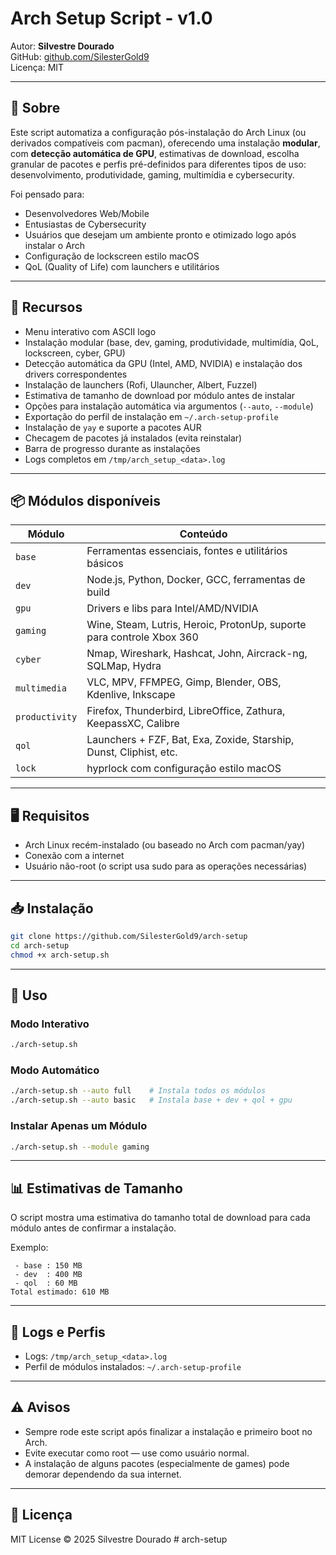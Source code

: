 # Arch Setup Script - v1.0

Autor: **Silvestre Dourado**  
GitHub: [github.com/SilesterGold9](https://github.com/SilesterGold9)  
Licença: MIT

---

## 📜 Sobre

Este script automatiza a configuração pós-instalação do Arch Linux (ou derivados compatíveis com pacman), oferecendo uma instalação **modular**, com **detecção automática de GPU**, estimativas de download, escolha granular de pacotes e perfis pré-definidos para diferentes tipos de uso: desenvolvimento, produtividade, gaming, multimídia e cybersecurity.

Foi pensado para:

- Desenvolvedores Web/Mobile
- Entusiastas de Cybersecurity
- Usuários que desejam um ambiente pronto e otimizado logo após instalar o Arch
- Configuração de lockscreen estilo macOS
- QoL (Quality of Life) com launchers e utilitários

---

## 🚀 Recursos

- Menu interativo com ASCII logo
- Instalação modular (base, dev, gaming, produtividade, multimídia, QoL, lockscreen, cyber, GPU)
- Detecção automática da GPU (Intel, AMD, NVIDIA) e instalação dos drivers correspondentes
- Instalação de launchers (Rofi, Ulauncher, Albert, Fuzzel)
- Estimativa de tamanho de download por módulo antes de instalar
- Opções para instalação automática via argumentos (`--auto`, `--module`)
- Exportação do perfil de instalação em `~/.arch-setup-profile`
- Instalação de `yay` e suporte a pacotes AUR
- Checagem de pacotes já instalados (evita reinstalar)
- Barra de progresso durante as instalações
- Logs completos em `/tmp/arch_setup_<data>.log`

---

## 📦 Módulos disponíveis

| Módulo         | Conteúdo                                                              |
| -------------- | --------------------------------------------------------------------- |
| `base`         | Ferramentas essenciais, fontes e utilitários básicos                  |
| `dev`          | Node.js, Python, Docker, GCC, ferramentas de build                    |
| `gpu`          | Drivers e libs para Intel/AMD/NVIDIA                                  |
| `gaming`       | Wine, Steam, Lutris, Heroic, ProtonUp, suporte para controle Xbox 360 |
| `cyber`        | Nmap, Wireshark, Hashcat, John, Aircrack-ng, SQLMap, Hydra            |
| `multimedia`   | VLC, MPV, FFMPEG, Gimp, Blender, OBS, Kdenlive, Inkscape              |
| `productivity` | Firefox, Thunderbird, LibreOffice, Zathura, KeepassXC, Calibre        |
| `qol`          | Launchers + FZF, Bat, Exa, Zoxide, Starship, Dunst, Cliphist, etc.    |
| `lock`         | hyprlock com configuração estilo macOS                                |

---

## 🖥 Requisitos

- Arch Linux recém-instalado (ou baseado no Arch com pacman/yay)
- Conexão com a internet
- Usuário não-root (o script usa sudo para as operações necessárias)

---

## 📥 Instalação

```bash
git clone https://github.com/SilesterGold9/arch-setup
cd arch-setup
chmod +x arch-setup.sh
```

---

## 🔧 Uso

### Modo Interativo

```bash
./arch-setup.sh
```

### Modo Automático

```bash
./arch-setup.sh --auto full    # Instala todos os módulos
./arch-setup.sh --auto basic   # Instala base + dev + qol + gpu
```

### Instalar Apenas um Módulo

```bash
./arch-setup.sh --module gaming
```

---

## 📊 Estimativas de Tamanho

O script mostra uma estimativa do tamanho total de download para cada módulo antes de confirmar a instalação.

Exemplo:

```
 - base : 150 MB
 - dev  : 400 MB
 - qol  : 60 MB
Total estimado: 610 MB
```

---

## 📝 Logs e Perfis

- Logs: `/tmp/arch_setup_<data>.log`
- Perfil de módulos instalados: `~/.arch-setup-profile`

---

## ⚠️ Avisos

- Sempre rode este script após finalizar a instalação e primeiro boot no Arch.
- Evite executar como root — use como usuário normal.
- A instalação de alguns pacotes (especialmente de games) pode demorar dependendo da sua internet.

---

## 📄 Licença

MIT License © 2025 Silvestre Dourado
#   a r c h - s e t u p  
 